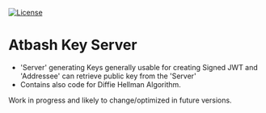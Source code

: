 [![License](https://img.shields.io/:license-Apache2-blue.svg)](http://www.apache.org/licenses/LICENSE-2.0)


# Atbash Key Server

* 'Server' generating Keys generally usable for creating Signed JWT and 'Addressee' can retrieve public key from the 'Server'
* Contains also code for Diffie Hellman Algorithm.

Work in progress and likely to change/optimized in future versions.
